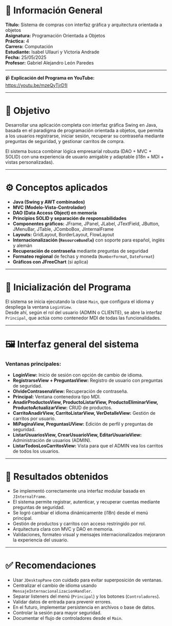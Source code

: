 # 📌 Información General  
**Título:** Sistema de compras con interfaz gráfica y arquitectura orientada a objetos  
**Asignatura:** Programación Orientada a Objetos  
**Práctica:** 4  
**Carrera:** Computación  
**Estudiante:** Isabel Ullauri y Victoria Andrade  
**Fecha:** 25/05/2025  
**Profesor:** Gabriel Alejandro León Paredes  

---


📹 **Explicación del Programa en YouTube:**  
https://youtu.be/mzeQyTjrD1I

---

# 🎯 Objetivo  
Desarrollar una aplicación completa con interfaz gráfica Swing en Java, basada en el paradigma de programación orientada a objetos, que permita a los usuarios registrarse, iniciar sesión, recuperar su contraseña mediante preguntas de seguridad, y gestionar carritos de compra.  

El sistema busca combinar lógica empresarial robusta (DAO + MVC + SOLID) con una experiencia de usuario amigable y adaptable (i18n + MDI + vistas personalizadas).

---

# ⚙️ Conceptos aplicados

- **Java (Swing y AWT combinados)**
- **MVC (Modelo-Vista-Controlador)**
- **DAO (Data Access Object) en memoria**
- **Principios SOLID y separación de responsabilidades**
- **Componentes gráficos:** JFrame, JPanel, JLabel, JTextField, JButton, JMenuBar, JTable, JComboBox, JInternalFrame
- **Layouts:** GridLayout, BorderLayout, FlowLayout
- **Internacionalización (`ResourceBundle`)** con soporte para español, inglés y alemán
- **Recuperación de contraseña** mediante preguntas de seguridad
- **Formateo regional** de fechas y moneda (`NumberFormat`, `DateFormat`)
- **Gráficos con JFreeChart** (si aplica)

---

# 🧪 Inicialización del Programa  
El sistema se inicia ejecutando la clase `Main`, que configura el idioma y despliega la ventana `LoginView`.  
Desde ahí, según el rol del usuario (ADMIN o CLIENTE), se abre la interfaz `Principal`, que actúa como contenedor MDI de todas las funcionalidades.

---

# 🖼️ Interfaz general del sistema

### Ventanas principales:

- **LoginView:** Inicio de sesión con opción de cambio de idioma.
- **RegistrarseView + PreguntasView:** Registro de usuario con preguntas de seguridad.
- **OlvideContrasenaView:** Recuperación de contraseña.
- **Principal:** Ventana contenedora tipo MDI.
- **AnadirProductosView, ProductoListarView, ProductoEliminarView, ProductoActualizarView:** CRUD de productos.
- **CarritoAnadirView, CarritoListarView, VerDetalleView:** Gestión de carritos por usuario.
- **MiPaginaView, PreguntasUView:** Edición de perfil y preguntas de seguridad.
- **ListarUsuariosView, CrearUsuarioView, EditarUsuarioView:** Administración de usuarios (ADMIN).
- **ListarTodosLosCarritosView:** Vista para que el ADMIN vea los carritos de todos los usuarios.

---

# 🧪 Resultados obtenidos

- Se implementó correctamente una interfaz modular basada en `JInternalFrame`.
- El sistema permite registrar, autenticar, y recuperar cuentas mediante preguntas de seguridad.
- Se logró cambiar el idioma dinámicamente (i18n) desde el menú principal.
- Gestión de productos y carritos con acceso restringido por rol.
- Arquitectura clara con MVC y DAO en memoria.
- Validaciones, formateo visual y mensajes internacionalizados mejoraron la experiencia del usuario.

---

# ✅ Recomendaciones

- Usar `JDesktopPane` con cuidado para evitar superposición de ventanas.
- Centralizar el cambio de idioma usando `MensajeInternacionalizacionHandler`.
- Separar listeners del menú (`Principal`) y los botones (`Controladores`).
- Validar datos de entrada para prevenir errores.
- En el futuro, implementar persistencia en archivos o base de datos.
- Controlar la sesión para mayor seguridad.
- Documentar el flujo de controladores desde el `Main`.

